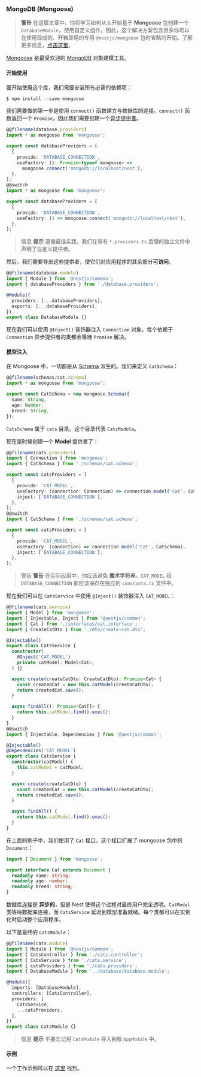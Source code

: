 ### MongoDB (Mongoose)

> **警告** 在这篇文章中，你将学习如何从头开始基于 **Mongoose** 包创建一个 `DatabaseModule`，使用自定义组件。因此，这个解决方案包含很多你可以在使用现成的、开箱即用的专用 `@nestjs/mongoose` 包时省略的开销。了解更多信息，[点击这里](/techniques/mongodb)。

[Mongoose](https://mongoosejs.com) 是最受欢迎的 [MongoDB](https://www.mongodb.org/) 对象建模工具。

#### 开始使用

要开始使用这个库，我们需要安装所有必需的依赖项：

```typescript
$ npm install --save mongoose
```

我们需要做的第一步是使用 `connect()` 函数建立与数据库的连接。`connect()` 函数返回一个 `Promise`，因此我们需要创建一个[异步提供者](/fundamentals/async-components)。

```typescript
@@filename(database.providers)
import * as mongoose from 'mongoose';

export const databaseProviders = [
  {
    provide: 'DATABASE_CONNECTION',
    useFactory: (): Promise<typeof mongoose> =>
      mongoose.connect('mongodb://localhost/nest'),
  },
];
@@switch
import * as mongoose from 'mongoose';

export const databaseProviders = [
  {
    provide: 'DATABASE_CONNECTION',
    useFactory: () => mongoose.connect('mongodb://localhost/nest'),
  },
];
```

> 信息 **提示** 遵循最佳实践，我们在带有 `*.providers.ts` 后缀的独立文件中声明了自定义提供者。

然后，我们需要导出这些提供者，使它们对应用程序的其余部分**可访问**。

```typescript
@@filename(database.module)
import { Module } from '@nestjs/common';
import { databaseProviders } from './database.providers';

@Module({
  providers: [...databaseProviders],
  exports: [...databaseProviders],
})
export class DatabaseModule {}
```

现在我们可以使用 `@Inject()` 装饰器注入 `Connection` 对象。每个依赖于 `Connection` 异步提供者的类都会等待 `Promise` 解决。

#### 模型注入

在 Mongoose 中，一切都是从 [Schema](https://mongoosejs.com/docs/guide.html) 派生的。我们来定义 `CatSchema`：

```typescript
@@filename(schemas/cat.schema)
import * as mongoose from 'mongoose';

export const CatSchema = new mongoose.Schema({
  name: String,
  age: Number,
  breed: String,
});
```

`CatsSchema` 属于 `cats` 目录。这个目录代表 `CatsModule`。

现在是时候创建一个 **Model** 提供者了：

```typescript
@@filename(cats.providers)
import { Connection } from 'mongoose';
import { CatSchema } from './schemas/cat.schema';

export const catsProviders = [
  {
    provide: 'CAT_MODEL',
    useFactory: (connection: Connection) => connection.model('Cat', CatSchema),
    inject: ['DATABASE_CONNECTION'],
  },
];
@@switch
import { CatSchema } from './schemas/cat.schema';

export const catsProviders = [
  {
    provide: 'CAT_MODEL',
    useFactory: (connection) => connection.model('Cat', CatSchema),
    inject: ['DATABASE_CONNECTION'],
  },
];
```

> 警告 **警告** 在实际应用中，你应该避免 **魔术字符串**。`CAT_MODEL` 和 `DATABASE_CONNECTION` 都应该保存在独立的 `constants.ts` 文件中。

现在我们可以在 `CatsService` 中使用 `@Inject()` 装饰器注入 `CAT_MODEL`：

```typescript
@@filename(cats.service)
import { Model } from 'mongoose';
import { Injectable, Inject } from '@nestjs/common';
import { Cat } from './interfaces/cat.interface';
import { CreateCatDto } from './dto/create-cat.dto';

@Injectable()
export class CatsService {
  constructor(
    @Inject('CAT_MODEL')
    private catModel: Model<Cat>,
  ) {}

  async create(createCatDto: CreateCatDto): Promise<Cat> {
    const createdCat = new this.catModel(createCatDto);
    return createdCat.save();
  }

  async findAll(): Promise<Cat[]> {
    return this.catModel.find().exec();
  }
}
@@switch
import { Injectable, Dependencies } from '@nestjs/common';

@Injectable()
@Dependencies('CAT_MODEL')
export class CatsService {
  constructor(catModel) {
    this.catModel = catModel;
  }

  async create(createCatDto) {
    const createdCat = new this.catModel(createCatDto);
    return createdCat.save();
  }

  async findAll() {
    return this.catModel.find().exec();
  }
}
```

在上面的例子中，我们使用了 `Cat` 接口。这个接口扩展了 mongoose 包中的 `Document`：

```typescript
import { Document } from 'mongoose';

export interface Cat extends Document {
  readonly name: string;
  readonly age: number;
  readonly breed: string;
}
```

数据库连接是 **异步的**，但是 Nest 使得这个过程对最终用户完全透明。`CatModel` 类等待数据库连接，而 `CatsService` 延迟到模型准备就绪。每个类都可以在实例化时启动整个应用程序。

以下是最终的 `CatsModule`：

```typescript
@@filename(cats.module)
import { Module } from '@nestjs/common';
import { CatsController } from './cats.controller';
import { CatsService } from './cats.service';
import { catsProviders } from './cats.providers';
import { DatabaseModule } from '../database/database.module';

@Module({
  imports: [DatabaseModule],
  controllers: [CatsController],
  providers: [
    CatsService,
    ...catsProviders,
  ],
})
export class CatsModule {}
```

> 信息 **提示** 不要忘记将 `CatsModule` 导入到根 `AppModule` 中。

#### 示例

一个工作示例可以在 [这里](https://github.com/nestjs/nest/tree/master/sample/14-mongoose-base) 找到。